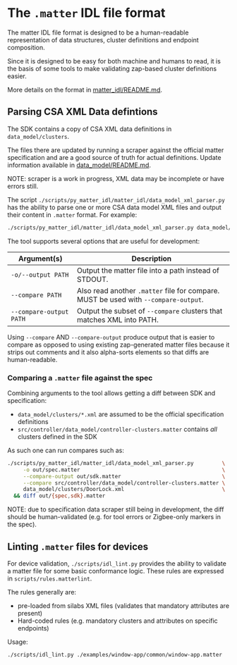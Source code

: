 # The `.matter` IDL file format

The matter IDL file format is designed to be a human-readable representation of
data structures, cluster definitions and endpoint composition.

Since it is designed to be easy for both machine and humans to read, it is the
basis of some tools to make validating zap-based cluster definitions easier.

More details on the format in
[matter_idl/README.md](../../scripts/py_matter_idl/matter_idl/README.md).

## Parsing CSA XML Data defintions

The SDK contains a copy of CSA XML data definitions in `data_model/clusters`.

The files there are updated by running a scraper against the official matter
specification and are a good source of truth for actual definitions. Update
information available in [data_model/README.md](../../data_model/README.md).

NOTE: scraper is a work in progress, XML data may be incomplete or have errors
still.

The script `./scripts/py_matter_idl/matter_idl/data_model_xml_parser.py` has the
ability to parse one or more CSA data model XML files and output their content
in `.matter` format. For example:

```sh
./scripts/py_matter_idl/matter_idl/data_model_xml_parser.py data_model/clusters/BooleanState.xml
```

The tool supports several options that are useful for development:

| Argument(s)             | Description                                                                         |
| ----------------------- | ----------------------------------------------------------------------------------- |
| `-o/--output PATH`      | Output the matter file into a path instead of STDOUT.                               |
| `--compare PATH`        | Also read another `.matter` file for compare. MUST be used with `--compare-output`. |
| `--compare-output PATH` | Output the subset of `--compare` clusters that matches XML into PATH.               |

Using `--compare` AND `--compare-output` produce output that is easier to
compare as opposed to using existing zap-generated matter files because it
strips out comments and it also alpha-sorts elements so that diffs are
human-readable.

### Comparing a `.matter` file against the spec

Combining arguments to the tool allows getting a diff between SDK and
specification:

-   `data_model/clusters/*.xml` are assumed to be the official specification
    definitions
-   `src/controller/data_model/controller-clusters.matter` contains _all_
    clusters defined in the SDK

As such one can run compares such as:

```sh
./scripts/py_matter_idl/matter_idl/data_model_xml_parser.py         \
     -o out/spec.matter                                             \
     --compare-output out/sdk.matter                                \
     --compare src/controller/data_model/controller-clusters.matter \
     data_model/clusters/DoorLock.xml                               \
  && diff out/{spec,sdk}.matter
```

NOTE: due to specification data scraper still being in development, the diff
should be human-validated (e.g. for tool errors or Zigbee-only markers in the
spec).

## Linting `.matter` files for devices

For device validation, `./scripts/idl_lint.py` provides the ability to validate
a matter file for some basic conformance logic. These rules are expressed in
`scripts/rules.matterlint`.

The rules generally are:

-   pre-loaded from silabs XML files (validates that mandatory attributes are
    present)
-   Hard-coded rules (e.g. mandatory clusters and attributes on specific
    endpoints)

Usage:

```sh
./scripts/idl_lint.py ./examples/window-app/common/window-app.matter
```
